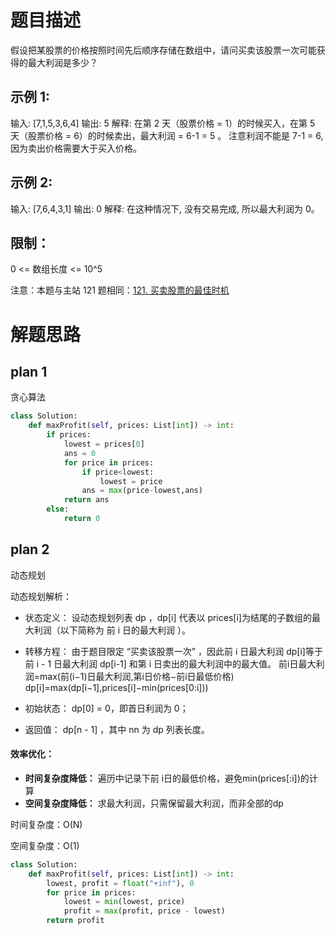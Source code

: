 # 题目描述

假设把某股票的价格按照时间先后顺序存储在数组中，请问买卖该股票一次可能获得的最大利润是多少？

## 示例 1:

输入: [7,1,5,3,6,4]
输出: 5
解释: 在第 2 天（股票价格 = 1）的时候买入，在第 5 天（股票价格 = 6）的时候卖出，最大利润 = 6-1 = 5 。
     注意利润不能是 7-1 = 6, 因为卖出价格需要大于买入价格。

## 示例 2:

输入: [7,6,4,3,1]
输出: 0
解释: 在这种情况下, 没有交易完成, 所以最大利润为 0。

## 限制：

0 <= 数组长度 <= 10^5

注意：本题与主站 121 题相同：[121. 买卖股票的最佳时机](https://leetcode-cn.com/problems/best-time-to-buy-and-sell-stock/)

# 解题思路

## plan 1

贪心算法

```python
class Solution:
    def maxProfit(self, prices: List[int]) -> int:
        if prices:
            lowest = prices[0]
            ans = 0
            for price in prices:
                if price<lowest:
                    lowest = price
                ans = max(price-lowest,ans)
            return ans
        else:
            return 0
```

## plan 2

动态规划

动态规划解析：

* 状态定义： 设动态规划列表 dp ，dp[i] 代表以 prices[i]为结尾的子数组的最大利润（以下简称为 前 i 日的最大利润 ）。
* 转移方程： 由于题目限定 “买卖该股票一次” ，因此前 i 日最大利润 dp[i]等于前 i - 1 日最大利润 dp[i-1] 和第 i 日卖出的最大利润中的最大值。
  前i日最大利润=max(前(i−1)日最大利润,第i日价格−前i日最低价格)
  dp[i]=max(dp[i−1],prices[i]−min(prices[0:i]))

* 初始状态： dp[0] = 0，即首日利润为 0；

* 返回值： dp[n - 1] ，其中 nn 为 dp 列表长度。

  

#### 效率优化：

- **时间复杂度降低：** 遍历中记录下前 i日的最低价格，避免min(prices[:i])的计算
- **空间复杂度降低：** 求最大利润，只需保留最大利润，而非全部的dp

时间复杂度：O(N)

空间复杂度：O(1)

```python
class Solution:
    def maxProfit(self, prices: List[int]) -> int:
        lowest, profit = float("+inf"), 0
        for price in prices:
            lowest = min(lowest, price)
            profit = max(profit, price - lowest)
        return profit
```

